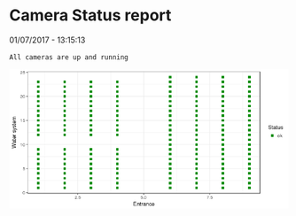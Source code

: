 Camera Status report
================
01/07/2017 - 13:15:13

    All cameras are up and running

![](camreport_files/figure-markdown_github/unnamed-chunk-2-1.png)
